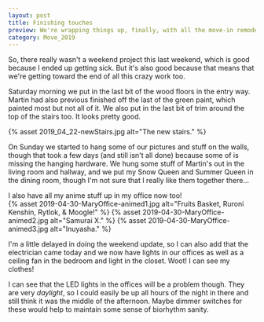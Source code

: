 ```yaml
---
layout: post
title: Finishing touches 
preview: We're wrapping things up, finally, with all the move-in remodel work. We've finished the floors, painted, unpacked, and even hung up some art. Good. I'm ready to rest and recover for a bit!
category: Move_2019
---
```


So, there really wasn't a weekend project this last weekend, which is good because I ended up getting sick. But it's also good because that means that we're getting toward the end of all this crazy work too. 

Saturday morning we put in the last bit of the wood floors in the entry way. Martin had also previous finished off the last of the green paint, which painted most but not all of it. We also put in the last bit of trim around the top of the stairs too. It looks pretty good.

{% asset 2019_04_22-newStairs.jpg alt="The new stairs." %}

On Sunday we started to hang some of our pictures and stuff on the walls, though that took a few days (and still isn't all done) because some of is missing the hanging hardware. We hung some stuff of Martin's out in the living room and hallway, and we put my Snow Queen and Summer Queen in the dining room, though I'm not sure that I really like them together there...

I also have all my anime stuff up in my office now too!  
{% asset 2019-04-30-MaryOffice-animed1.jpg alt="Fruits Basket, Ruroni Kenshin, Rytlok, & Moogle!" %}
{% asset 2019-04-30-MaryOffice-animed2.jpg alt="Samurai X." %}
{% asset 2019-04-30-MaryOffice-animed3.jpg alt="Inuyasha." %}

I'm a little delayed in doing the weekend update, so I can also add that the electrician came today and we now have lights in our offices as well as a ceiling fan in the bedroom and light in the closet. Woot! I can see my clothes!

I can see that the LED lights in the offices will be a problem though. They are very *daylight*, so I could easily be up all hours of the night in there and still think it was the middle of the afternoon. Maybe dimmer switches for these would help to maintain some sense of biorhythm sanity.


 